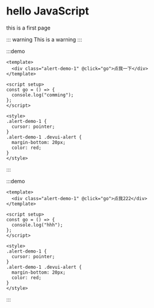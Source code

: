 # hello JavaScript

this is a first page

::: warning
This is a warning
:::

:::demo

```vue
<template>
  <div class="alert-demo-1" @click="go">点我一下</div>
</template>

<script setup>
const go = () => {
  console.log("comming");
};
</script>

<style>
.alert-demo-1 {
  cursor: pointer;
}
.alert-demo-1 .devui-alert {
  margin-bottom: 20px;
  color: red;
}
</style>
```

:::

:::demo

```vue
<template>
  <div class="alert-demo-1" @click="go">点我222</div>
</template>

<script setup>
const go = () => {
  console.log("hhh");
};
</script>

<style>
.alert-demo-1 {
  cursor: pointer;
}
.alert-demo-1 .devui-alert {
  margin-bottom: 20px;
  color: red;
}
</style>
```

:::
